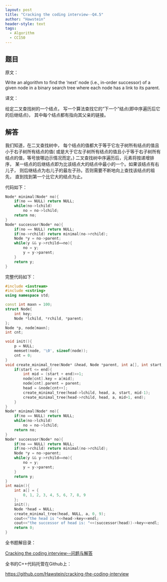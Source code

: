 ```yaml
---
layout: post
title: "Cracking the coding interview--Q4.5"
author: "Hawstein"
header-style: text
tags:
  - Algorithm
  - CC150
---
```


## 题目

原文：

Write an algorithm to find the ‘next’ node (i.e., in-order successor) 
of a given node in a binary search tree where each node has a link 
to its parent.

译文：

给定二叉查找树的一个结点，
写一个算法查找它的“下一个”结点(即中序遍历后它的后继结点)，
其中每个结点都有指向其父亲的链接。

## 解答

我们知道，在二叉查找树中，
每个结点的值都大于等于它左子树所有结点的值且小于右子树所有结点的值(
或是大于它左子树所有结点的值且小于等于右子树所有结点的值，等号放哪边示情况而定。)
二叉查找树中序遍历后，元素将按递增排序，
某一结点的后继结点即为比该结点大的结点中最小的一个。如果该结点有右儿子，
则后继结点为右儿子的最左子孙。否则需要不断地向上查找该结点的祖先，
直到找到第一个比它大的结点为止。

代码如下：

```cpp
Node* minimal(Node* no){
    if(no == NULL) return NULL;
    while(no->lchild)
        no = no->lchild;
    return no;
}
Node* successor(Node* no){
    if(no == NULL) return NULL;
    if(no->rchild) return minimal(no->rchild);
    Node *y = no->parent;
    while(y && y->rchild==no){
        no = y;
        y = y->parent;
    }
    return y;
}
```

完整代码如下：

```cpp
#include <iostream>
#include <cstring>
using namespace std;

const int maxn = 100;
struct Node{
    int key;
    Node *lchild, *rchild, *parent;
};
Node *p, node[maxn];
int cnt;

void init(){
    p = NULL;
    memset(node, '\0', sizeof(node));
    cnt = 0;
}
void create_minimal_tree(Node* &head, Node *parent, int a[], int start, int end){
    if(start <= end){
        int mid = (start + end)>>1;
        node[cnt].key = a[mid];
        node[cnt].parent = parent;
        head = &node[cnt++];
        create_minimal_tree(head->lchild, head, a, start, mid-1);
        create_minimal_tree(head->rchild, head, a, mid+1, end);
    }
}
Node* minimal(Node* no){    
    if(no == NULL) return NULL;
    while(no->lchild)
        no = no->lchild;
    return no;
}
Node* successor(Node* no){
    if(no == NULL) return NULL;
    if(no->rchild) return minimal(no->rchild);
    Node *y = no->parent;
    while(y && y->rchild==no){
        no = y;
        y = y->parent;
    }
    return y;
}
int main(){
    int a[] = {
        0, 1, 2, 3, 4, 5, 6, 7, 8, 9
    };
    init();
    Node *head = NULL;
    create_minimal_tree(head, NULL, a, 0, 9);
    cout<<"the head is "<<head->key<<endl;
    cout<<"the successor of head is: "<<(successor(head))->key<<endl;
    return 0;
}
```


全书题解目录：

[Cracking the coding interview--问题与解答](/2013/03/14/ctci-solutions-contents/)

全书的C++代码托管在Github上：

<https://github.com/Hawstein/cracking-the-coding-interview>
